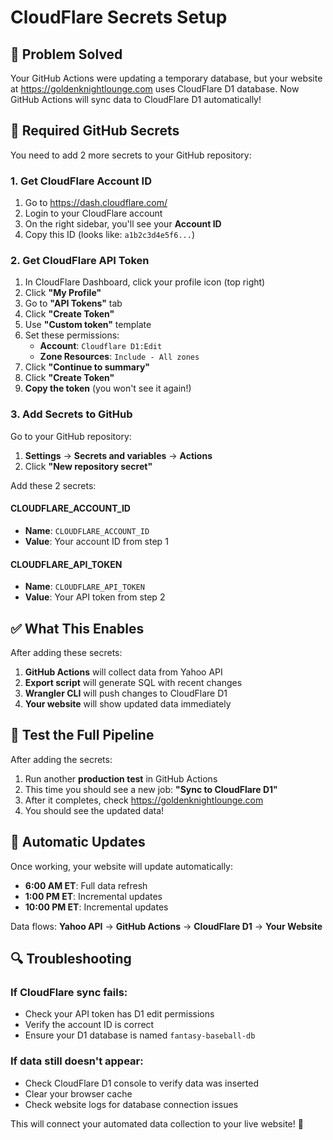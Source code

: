 # CloudFlare Secrets Setup

## 🎯 Problem Solved

Your GitHub Actions were updating a temporary database, but your website at https://goldenknightlounge.com uses CloudFlare D1 database. Now GitHub Actions will sync data to CloudFlare D1 automatically!

## 🔑 Required GitHub Secrets

You need to add 2 more secrets to your GitHub repository:

### 1. Get CloudFlare Account ID

1. Go to https://dash.cloudflare.com/
2. Login to your CloudFlare account
3. On the right sidebar, you'll see your **Account ID**
4. Copy this ID (looks like: `a1b2c3d4e5f6...`)

### 2. Get CloudFlare API Token

1. In CloudFlare Dashboard, click your profile icon (top right)
2. Click **"My Profile"**
3. Go to **"API Tokens"** tab
4. Click **"Create Token"**
5. Use **"Custom token"** template
6. Set these permissions:
   - **Account**: `Cloudflare D1:Edit`
   - **Zone Resources**: `Include - All zones`
7. Click **"Continue to summary"**
8. Click **"Create Token"**
9. **Copy the token** (you won't see it again!)

### 3. Add Secrets to GitHub

Go to your GitHub repository:
1. **Settings** → **Secrets and variables** → **Actions**
2. Click **"New repository secret"**

Add these 2 secrets:

#### CLOUDFLARE_ACCOUNT_ID
- **Name**: `CLOUDFLARE_ACCOUNT_ID`
- **Value**: Your account ID from step 1

#### CLOUDFLARE_API_TOKEN  
- **Name**: `CLOUDFLARE_API_TOKEN`
- **Value**: Your API token from step 2

## ✅ What This Enables

After adding these secrets:
1. **GitHub Actions** will collect data from Yahoo API
2. **Export script** will generate SQL with recent changes
3. **Wrangler CLI** will push changes to CloudFlare D1
4. **Your website** will show updated data immediately

## 🧪 Test the Full Pipeline

After adding the secrets:
1. Run another **production test** in GitHub Actions
2. This time you should see a new job: **"Sync to CloudFlare D1"**
3. After it completes, check https://goldenknightlounge.com
4. You should see the updated data!

## 🚀 Automatic Updates

Once working, your website will update automatically:
- **6:00 AM ET**: Full data refresh
- **1:00 PM ET**: Incremental updates  
- **10:00 PM ET**: Incremental updates

Data flows: **Yahoo API** → **GitHub Actions** → **CloudFlare D1** → **Your Website**

## 🔍 Troubleshooting

### If CloudFlare sync fails:
- Check your API token has D1 edit permissions
- Verify the account ID is correct
- Ensure your D1 database is named `fantasy-baseball-db`

### If data still doesn't appear:
- Check CloudFlare D1 console to verify data was inserted
- Clear your browser cache
- Check website logs for database connection issues

This will connect your automated data collection to your live website! 🎉